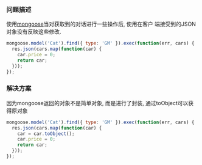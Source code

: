 ### 问题描述

使用[mongoose](http://mongoosejs.com/)当对获取到的对话进行一些操作后, 使用在客户
端接受到的JSON对象没有反映这些修改.

```js
mongoose.model('Cat').find({ type: 'GM' }).exec(function(err, cars) {
  res.json(cars.map(function(car) {
    car.price = 0;
    return car;
  }));
});
```

### 解决方案

因为mongoose返回的对象不是简单对象, 而是进行了封装, 通过toObject可以获得原对象

```js
mongoose.model('Cat').find({ type: 'GM' }).exec(function(err, cars) {
  res.json(cars.map(function(car) {
    car = car.toObject();
    car.price = 0;
    return car;
  }));
});
```
